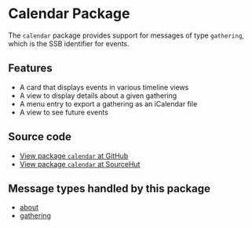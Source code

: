 # Calendar Package

The `calendar` package provides support for messages of type `gathering`, which is the SSB identifier for events.

## Features
* A card that displays events in various timeline views
* A view to display details about a given gathering
* A menu entry to export a gathering as an iCalendar file
* A view to see future events

## Source code
* [View package `calendar` at GitHub](https://github.com/soapdog/patchfox/blob/master/ui/packages/calendar) 
* [View package `calendar` at SourceHut](https://git.sr.ht/~soapdog/patchfox/tree/master/item/ui/packages/calendar)


## Message types handled by this package

* [about](/message_types/about)
* [gathering](/message_types/gathering)
